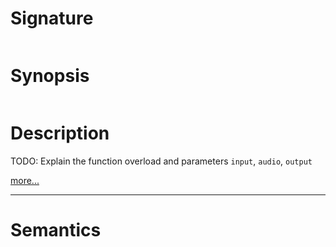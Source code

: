 # Signature
```vikid-signature
```

# Synopsis
```vikid-synopsis
```

# Description
TODO: Explain the function overload and parameters `input`, `audio`, `output`

[more...](audio)

----
# Semantics